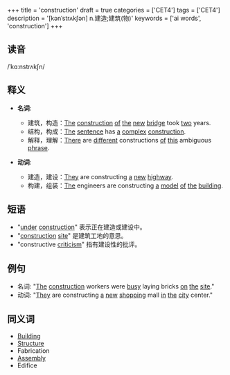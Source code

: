 +++
title = 'construction'
draft = true
categories = ['CET4']
tags = ['CET4']
description = '[kənˈstrʌk∫ən] n.建造;建筑(物)'
keywords = ['ai words', 'construction']
+++

## 读音
/ˈkɑːnstrʌkʃn/

## 释义
- **名词**:
  - 建筑，构造：[The](/zh/post/the/) [construction](/zh/post/construction/) [of](/zh/post/of/) [the](/zh/post/the/) [new](/zh/post/new/) [bridge](/zh/post/bridge/) took [two](/zh/post/two/) years.
  - 结构，构成：[The](/zh/post/the/) [sentence](/zh/post/sentence/) has [a](/zh/post/a/) [complex](/zh/post/complex/) [construction](/zh/post/construction/).
  - 解释，理解：[There](/zh/post/there/) are [different](/zh/post/different/) constructions [of](/zh/post/of/) [this](/zh/post/this/) ambiguous [phrase](/zh/post/phrase/).

- **动词**:
  - 建造，建设：[They](/zh/post/they/) are constructing [a](/zh/post/a/) [new](/zh/post/new/) [highway](/zh/post/highway/).
  - 构建，组装：[The](/zh/post/the/) engineers are constructing [a](/zh/post/a/) [model](/zh/post/model/) [of](/zh/post/of/) [the](/zh/post/the/) [building](/zh/post/building/).

## 短语
- "[under](/zh/post/under/) [construction](/zh/post/construction/)" 表示正在建造或建设中。
- "[construction](/zh/post/construction/) [site](/zh/post/site/)" 是建筑工地的意思。
- "constructive [criticism](/zh/post/criticism/)" 指有建设性的批评。

## 例句
- 名词: "[The](/zh/post/the/) [construction](/zh/post/construction/) workers were [busy](/zh/post/busy/) laying bricks [on](/zh/post/on/) [the](/zh/post/the/) [site](/zh/post/site/)."
- 动词: "[They](/zh/post/they/) are constructing [a](/zh/post/a/) [new](/zh/post/new/) [shopping](/zh/post/shopping/) mall [in](/zh/post/in/) [the](/zh/post/the/) [city](/zh/post/city/) center."

## 同义词
- [Building](/zh/post/building/)
- [Structure](/zh/post/structure/)
- Fabrication
- [Assembly](/zh/post/assembly/)
- Edifice
